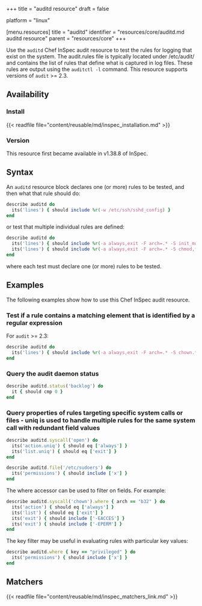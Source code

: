 +++
title = "auditd resource"
draft = false

platform = "linux"

[menu.resources]
    title = "auditd"
    identifier = "resources/core/auditd.md auditd resource"
    parent = "resources/core"
+++

Use the `auditd` Chef InSpec audit resource to test the rules for logging that exist on the system. The audit.rules file is typically located under /etc/audit/ and contains the list of rules that define what is captured in log files. These rules are output using the `auditctl -l` command. This resource supports versions of `audit` >= 2.3.

## Availability

### Install

{{< readfile file="content/reusable/md/inspec_installation.md" >}}

### Version

This resource first became available in v1.38.8 of InSpec.

## Syntax

An `auditd` resource block declares one (or more) rules to be tested, and then what that rule should do:

```ruby
describe auditd do
  its('lines') { should include %r(-w /etc/ssh/sshd_config) }
end
```

or test that multiple individual rules are defined:

```ruby
describe auditd do
  its('lines') { should include %r(-a always,exit -F arch=.* -S init_module,delete_module -F key=modules) }
  its('lines') { should include %r(-a always,exit -F arch=.* -S chmod,fchmod,fchmodat -F auid>=1000 -F auid!=-1 -F key=.+) }
end
```

where each test must declare one (or more) rules to be tested.

## Examples

The following examples show how to use this Chef InSpec audit resource.

### Test if a rule contains a matching element that is identified by a regular expression

For `audit` >= 2.3:

```ruby
describe auditd do
  its('lines') { should include %r(-a always,exit -F arch=.* -S chown.* -F auid>=1000 -F auid!=-1 -F key=perm_mod) }
end
```

### Query the audit daemon status

```ruby
describe auditd.status('backlog') do
  it { should cmp 0 }
end
```

### Query properties of rules targeting specific system calls or files - uniq is used to handle multiple rules for the same system call with redundant field values

```ruby
describe auditd.syscall('open') do
  its('action.uniq') { should eq ['always'] }
  its('list.uniq') { should eq ['exit'] }
end

describe auditd.file('/etc/sudoers') do
  its('permissions') { should include ['x'] }
end
```

The where accessor can be used to filter on fields. For example:

```ruby
describe auditd.syscall('chown').where { arch == "b32" } do
  its('action') { should eq ['always'] }
  its('list') { should eq ['exit'] }
  its('exit') { should include ['-EACCES'] }
  its('exit') { should include ['-EPERM'] }
end
```

The key filter may be useful in evaluating rules with particular key values:

```ruby
describe auditd.where { key == "privileged" } do
  its('permissions') { should include ['x'] }
end
```

## Matchers

{{< readfile file="content/reusable/md/inspec_matchers_link.md" >}}
